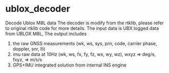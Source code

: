 # ublox_decoder
Decode Ublox M8L data
The decoder is modify from the rtklib, please refer to original rtklib code for more details.
The input data is UBX logged data from UBLOX M8L,
The output includes
1) the raw GNSS measurements (wk, ws, sys, prn, code, carrier phase, doppler, snr, lli)
2) imu raw data at 10Hz (wk, ws, fx, fy, fz, wx, wy, wz), wxyz => deg/s, fxyz, => m/s/s
3) GPS+IMU integrated solution from internal INS engine

